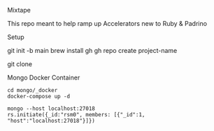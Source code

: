 Mixtape

This repo meant to help ramp up Accelerators new to Ruby & Padrino

Setup

git init -b main
brew install gh
gh repo create project-name

git clone 

Mongo Docker Container

```
cd mongo/_docker
docker-compose up -d

mongo --host localhost:27018
rs.initiate({_id:"rsm0", members: [{"_id":1, "host":"localhost:27018"}]})
```
